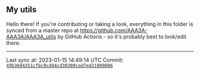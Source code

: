 ## My utils

Hello there! If you're contributing or taking a look, everything in this folder
is synced from a master repo at https://github.com/AAA3A-AAA3A/AAA3A_utils by GitHub Actions -
so it's probably best to look/edit there.

---

Last sync at: 2023-01-15 14:49:14 UTC
Commit: [`49b3694351cfbc0cd84cd30309cad7ed31809886`](https://github.com/AAA3A-AAA3A/AAA3A_utils/commit/49b3694351cfbc0cd84cd30309cad7ed31809886)
